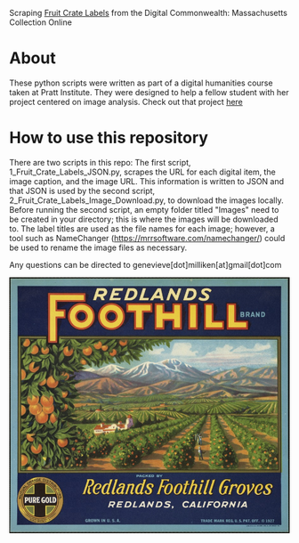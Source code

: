 Scraping [Fruit Crate Labels](https://www.digitalcommonwealth.org/search?f%5Bgenre_specific_ssim%5D%5B%5D=Fruit+Crate+Labels) from the Digital Commonwealth: Massachusetts Collection Online


# About
 
These python scripts were written as part of a digital humanities course taken at Pratt Institute. They were designed to help a fellow student with her project centered on image analysis. Check out that project [here](http://studentwork.prattsi.org/dh/analyzing-produce-crate-label-images-via-python-and-imagej)


# How to use this repository

There are two scripts in this repo: The first script, 1_Fruit_Crate_Labels_JSON.py, scrapes the URL for each digital item, the image caption, and the image URL. This information is written to JSON and that JSON is used by the second script, 2_Fruit_Crate_Labels_Image_Download.py, to download the images locally. Before running the second script, an empty folder titled "Images" need to be created in your directory; this is where the images will be downloaded to. The label titles are used as the file names for each image; however, a tool such as NameChanger (https://mrrsoftware.com/namechanger/) could be used to rename the image files as necessary.

Any questions can be directed to genevieve[dot]milliken[at]gmail[dot]com

![Fruit Crate Label](Fruit_Label_Redlands_Foothill_Brand.jpg)
